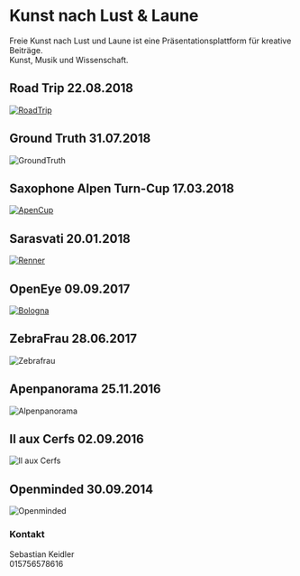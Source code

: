 # Kunst nach Lust & Laune

Freie Kunst nach Lust und Laune ist eine Präsentationsplattform für kreative Beiträge.<br/>
Kunst, Musik und Wissenschaft.

## Road Trip 22.08.2018
[![RoadTrip](/pic/roadtrip.PNG)](/pic/20180822-26_RoadTripLaura.html)

## Ground Truth 31.07.2018
![GroundTruth](/pic/3B877220-BA3F-40AC-804A-5B6DA48977ED.jpeg)

## Saxophone Alpen Turn-Cup 17.03.2018
[![ApenCup](/pic/AlpenCup.jpg)](https://www.youtube.com/watch?v=qTNLxRNXDcs")

## Sarasvati 20.01.2018
[![Renner](/pic/66E617C8-4B80-47F8-97FD-793CA479A03C.jpeg)](https://www.youtube.com/watch?v=refgeiw3Tok&t=1045s")

## OpenEye 09.09.2017
[![Bologna](/pic/openeye.JPG)](https://www.youtube.com/watch?v=vq4MnvSisHs")

## ZebraFrau 28.06.2017
![Zebrafrau](/pic/zebrafrau.jpg)

## Apenpanorama 25.11.2016
![Alpenpanorama](/pic/39703400-3E5A-4239-8738-2BE5B7CCC1CF.jpeg)

## Il aux Cerfs 02.09.2016
![Il aux Cerfs](/pic/91C535AB-85F1-46C5-99EC-BBD0D586DF15.jpeg)

## Openminded 30.09.2014
![Openminded](/pic/CE1E1661-CB7D-4F45-BE4E-490BD54F567E.jpeg)

### Kontakt
Sebastian Keidler <br/>
015756578616

